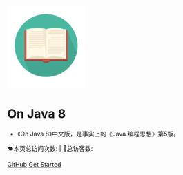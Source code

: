 <img width="180px" src="https://raw.githubusercontent.com/Master-Frank/On-Java-8/master/assets/LogoMark.png">

# On Java 8

- 《On Java 8》中文版，是事实上的《Java 编程思想》第5版。

<span id="busuanzi_container_site_pv">
    👁️本页总访问次数:<span id="busuanzi_value_site_pv"></span> 
</span>
<span id="busuanzi_container_site_uv" > 
    | 🧑总访客数: <span id="busuanzi_value_site_uv"></span>
</span>

[GitHub](https://github.com/Master-Frank/on-Java-8/)
[Get Started](sidebar.md)







